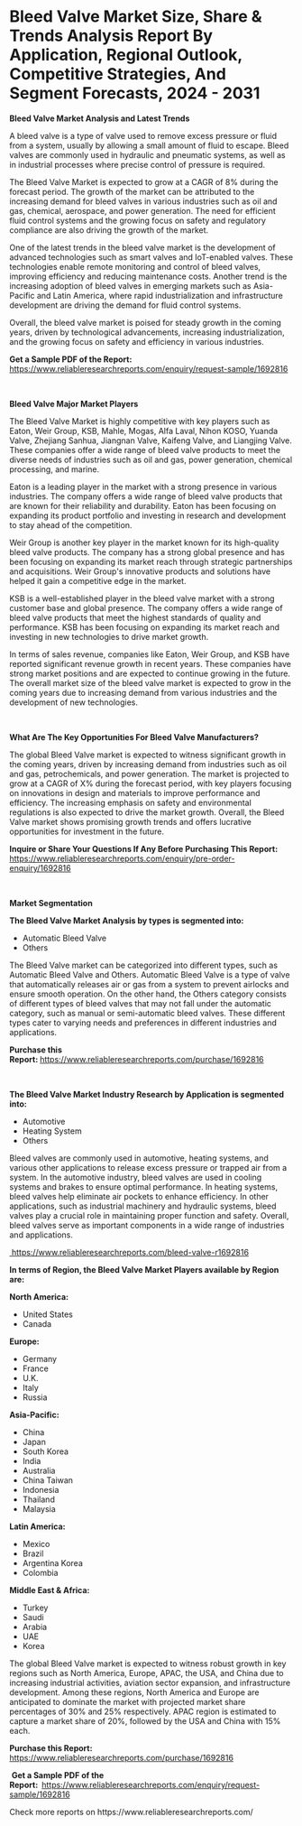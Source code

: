 <p><h1>Bleed Valve Market Size, Share & Trends Analysis Report By Application, Regional Outlook, Competitive Strategies, And Segment Forecasts, 2024 - 2031</h1></p><p><strong>Bleed Valve Market Analysis and Latest Trends</strong></p>
<p><p>A bleed valve is a type of valve used to remove excess pressure or fluid from a system, usually by allowing a small amount of fluid to escape. Bleed valves are commonly used in hydraulic and pneumatic systems, as well as in industrial processes where precise control of pressure is required.</p><p>The Bleed Valve Market is expected to grow at a CAGR of 8% during the forecast period. The growth of the market can be attributed to the increasing demand for bleed valves in various industries such as oil and gas, chemical, aerospace, and power generation. The need for efficient fluid control systems and the growing focus on safety and regulatory compliance are also driving the growth of the market.</p><p>One of the latest trends in the bleed valve market is the development of advanced technologies such as smart valves and IoT-enabled valves. These technologies enable remote monitoring and control of bleed valves, improving efficiency and reducing maintenance costs. Another trend is the increasing adoption of bleed valves in emerging markets such as Asia-Pacific and Latin America, where rapid industrialization and infrastructure development are driving the demand for fluid control systems.</p><p>Overall, the bleed valve market is poised for steady growth in the coming years, driven by technological advancements, increasing industrialization, and the growing focus on safety and efficiency in various industries.</p></p>
<p><strong>Get a Sample PDF of the Report:&nbsp;</strong> <a href="https://www.reliableresearchreports.com/enquiry/request-sample/1692816">https://www.reliableresearchreports.com/enquiry/request-sample/1692816</a></p>
<p>&nbsp;</p>
<p><strong>Bleed Valve Major Market Players</strong></p>
<p><p>The Bleed Valve Market is highly competitive with key players such as Eaton, Weir Group, KSB, Mahle, Mogas, Alfa Laval, Nihon KOSO, Yuanda Valve, Zhejiang Sanhua, Jiangnan Valve, Kaifeng Valve, and Liangjing Valve. These companies offer a wide range of bleed valve products to meet the diverse needs of industries such as oil and gas, power generation, chemical processing, and marine.</p><p>Eaton is a leading player in the market with a strong presence in various industries. The company offers a wide range of bleed valve products that are known for their reliability and durability. Eaton has been focusing on expanding its product portfolio and investing in research and development to stay ahead of the competition.</p><p>Weir Group is another key player in the market known for its high-quality bleed valve products. The company has a strong global presence and has been focusing on expanding its market reach through strategic partnerships and acquisitions. Weir Group's innovative products and solutions have helped it gain a competitive edge in the market.</p><p>KSB is a well-established player in the bleed valve market with a strong customer base and global presence. The company offers a wide range of bleed valve products that meet the highest standards of quality and performance. KSB has been focusing on expanding its market reach and investing in new technologies to drive market growth.</p><p>In terms of sales revenue, companies like Eaton, Weir Group, and KSB have reported significant revenue growth in recent years. These companies have strong market positions and are expected to continue growing in the future. The overall market size of the bleed valve market is expected to grow in the coming years due to increasing demand from various industries and the development of new technologies.</p></p>
<p>&nbsp;</p>
<p><strong>What Are The Key Opportunities For Bleed Valve Manufacturers?</strong></p>
<p><p>The global Bleed Valve market is expected to witness significant growth in the coming years, driven by increasing demand from industries such as oil and gas, petrochemicals, and power generation. The market is projected to grow at a CAGR of X% during the forecast period, with key players focusing on innovations in design and materials to improve performance and efficiency. The increasing emphasis on safety and environmental regulations is also expected to drive the market growth. Overall, the Bleed Valve market shows promising growth trends and offers lucrative opportunities for investment in the future.</p></p>
<p><strong>Inquire or Share Your Questions If Any Before Purchasing This Report:</strong> <a href="https://www.reliableresearchreports.com/enquiry/pre-order-enquiry/1692816">https://www.reliableresearchreports.com/enquiry/pre-order-enquiry/1692816</a></p>
<p>&nbsp;</p>
<p><strong>Market Segmentation</strong></p>
<p><strong>The Bleed Valve Market Analysis by types is segmented into:</strong></p>
<p><ul><li>Automatic Bleed Valve</li><li>Others</li></ul></p>
<p><p>The Bleed Valve market can be categorized into different types, such as Automatic Bleed Valve and Others. Automatic Bleed Valve is a type of valve that automatically releases air or gas from a system to prevent airlocks and ensure smooth operation. On the other hand, the Others category consists of different types of bleed valves that may not fall under the automatic category, such as manual or semi-automatic bleed valves. These different types cater to varying needs and preferences in different industries and applications.</p></p>
<p><strong>Purchase this Report:&nbsp;</strong><a href="https://www.reliableresearchreports.com/purchase/1692816">https://www.reliableresearchreports.com/purchase/1692816</a></p>
<p>&nbsp;</p>
<p><strong>The Bleed Valve Market Industry Research by Application is segmented into:</strong></p>
<p><ul><li>Automotive</li><li>Heating System</li><li>Others</li></ul></p>
<p><p>Bleed valves are commonly used in automotive, heating systems, and various other applications to release excess pressure or trapped air from a system. In the automotive industry, bleed valves are used in cooling systems and brakes to ensure optimal performance. In heating systems, bleed valves help eliminate air pockets to enhance efficiency. In other applications, such as industrial machinery and hydraulic systems, bleed valves play a crucial role in maintaining proper function and safety. Overall, bleed valves serve as important components in a wide range of industries and applications.</p></p>
<p><a href="https://www.reliableresearchreports.com/bleed-valve-r1692816">&nbsp;https://www.reliableresearchreports.com/bleed-valve-r1692816</a></p>
<p><strong>In terms of Region, the Bleed Valve Market Players available by Region are:</strong></p>
<p>
    <p> <strong> North America: </strong>
        <ul>
            <li>United States</li>
            <li>Canada</li>
        </ul>
        </p> 
    <p> <strong> Europe: </strong>
        <ul>
            <li>Germany</li>
            <li>France</li>
            <li>U.K.</li>
            <li>Italy</li>
            <li>Russia</li>
        </ul>
        </p> 
    <p> <strong> Asia-Pacific: </strong>
        <ul>
            <li>China</li>
            <li>Japan</li>
            <li>South Korea</li>
            <li>India</li>
            <li>Australia</li>
            <li>China Taiwan</li>
            <li>Indonesia</li>
            <li>Thailand</li>
            <li>Malaysia</li>
        </ul>
        </p> 
    <p> <strong> Latin America: </strong>
        <ul>
            <li>Mexico</li>
            <li>Brazil</li>
            <li>Argentina Korea</li>
            <li>Colombia</li>
        </ul>
        </p> 
    <p> <strong> Middle East & Africa: </strong>
        <ul>
            <li>Turkey</li>
            <li>Saudi</li>
            <li>Arabia</li>
            <li>UAE</li>
            <li>Korea</li>
        </ul>
    </p>
    </p>
<p><p>The global Bleed Valve market is expected to witness robust growth in key regions such as North America, Europe, APAC, the USA, and China due to increasing industrial activities, aviation sector expansion, and infrastructure development. Among these regions, North America and Europe are anticipated to dominate the market with projected market share percentages of 30% and 25% respectively. APAC region is estimated to capture a market share of 20%, followed by the USA and China with 15% each.</p></p>
<p><strong>Purchase this Report: </strong><a href="https://www.reliableresearchreports.com/purchase/1692816">https://www.reliableresearchreports.com/purchase/1692816</a></p>
<p>&nbsp;<strong>Get a Sample PDF of the Report:&nbsp;&nbsp;</strong><a href="https://www.reliableresearchreports.com/enquiry/request-sample/1692816">https://www.reliableresearchreports.com/enquiry/request-sample/1692816</a></p>
<p><strong></strong></p>
<p>Check more reports on https://www.reliableresearchreports.com/</p>